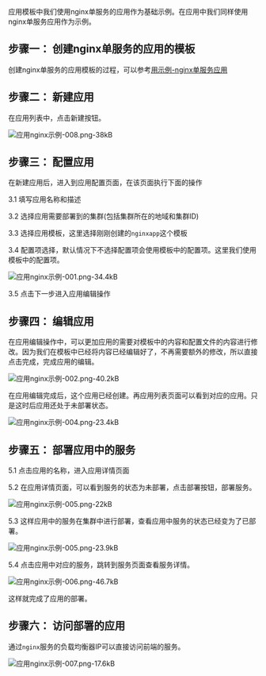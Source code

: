 ﻿应用模板中我们使用nginx单服务的应用作为基础示例。在应用中我们同样使用nginx单服务应用作为示例。

## 步骤一： 创建nginx单服务的应用的模板

创建nginx单服务的应用模板的过程，可以参考[用示例-nginx单服务应用][1]

## 步骤二： 新建应用
在应用列表中，点击新建按钮。

![应用nginx示例-008.png-38kB][2]

## 步骤三： 配置应用

在新建应用后，进入到应用配置页面，在该页面执行下面的操作

3.1 填写应用名称和描述

3.2 选择应用需要部署到的集群(包括集群所在的地域和集群ID)

3.3 选择应用模板，这里选择刚刚创建的`nginxapp`这个模板

3.4 配置项选择，默认情况下不选择配置项会使用模板中的配置项。这里我们使用模板中的配置项。

![应用nginx示例-001.png-34.4kB][3]

3.5 点击下一步进入应用编辑操作

## 步骤四： 编辑应用

在应用编辑操作中，可以更加应用的需要对模板中的内容和配置文件的内容进行修改。因为我们在模板中已经将内容已经编辑好了，不再需要额外的修改，所以直接点击完成，完成应用的编辑。

![应用nginx示例-002.png-40.2kB][4]

在应用编辑完成后，这个应用已经创建。再应用列表页面可以看到对应的应用。只是这时后应用还处于未部署状态。

![应用nginx示例-004.png-23.4kB][5]

## 步骤五： 部署应用中的服务

5.1 点击应用的名称，进入应用详情页面

5.2 在应用详情页面，可以看到服务的状态为未部署，点击部署按钮，部署服务。

![应用nginx示例-005.png-22kB][6]

5.3 这样应用中的服务在集群中进行部署，查看应用中服务的状态已经变为了已部署。

![应用nginx示例-005.png-23.9kB][7]

5.4 点击应用中对应的服务，跳转到服务页面查看服务详情。

![应用nginx示例-006.png-46.7kB][8]

这样就完成了应用的部署。

## 步骤六： 访问部署的应用

通过`nginx`服务的负载均衡器IP可以直接访问前端的服务。

![应用nginx示例-007.png-17.6kB][9]


  [1]: https://cloud.tencent.com/document/product/457/11945
  [2]: https://mc.qcloudimg.com/static/img/d53130f06874376f75091affcaef4536/image.png
  [3]: https://mc.qcloudimg.com/static/img/8f4875ebcda51162829e72ddb0a2f44f/image.png
  [4]: https://mc.qcloudimg.com/static/img/70f5d4accc30c33ac0d46209a1e6c37d/image.png
  [5]: https://mc.qcloudimg.com/static/img/0f7b6fdf9b88a811fbc71365e3a00f63/image.png
  [6]: https://mc.qcloudimg.com/static/img/6c9ebb5ec4378e3989e336f32c2a1ff7/image.png
  [7]: https://mc.qcloudimg.com/static/img/7080e4548187a17192fa8d180442e252/image.png
  [8]: https://mc.qcloudimg.com/static/img/1b4a175ca1d258ec7ade435ca9ed79ad/image.png
  [9]: https://mc.qcloudimg.com/static/img/3aea8dfee04dd0b8beb5a7aa48ce1bf1/image.png
  
  
 

  
  
  
  
  